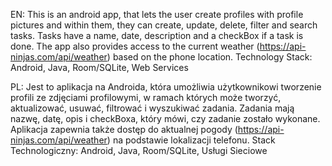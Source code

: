 EN: This is an android app, that lets the user create profiles with profile pictures and within them, they can create, update, delete, filter and search tasks.
Tasks have a name, date, description and a checkBox if a task is done. The app also provides access to the current weather (https://api-ninjas.com/api/weather) based on the phone location.
Technology Stack: Android, Java, Room/SQLite, Web Services

PL: Jest to aplikacja na Androida, która umożliwia użytkownikowi tworzenie profili ze zdjęciami profilowymi, w ramach których może tworzyć, aktualizować, usuwać, filtrować i wyszukiwać zadania.
Zadania mają nazwę, datę, opis i checkBoxa, który mówi, czy zadanie zostało wykonane. Aplikacja zapewnia także dostęp do aktualnej pogody (https://api-ninjas.com/api/weather) na podstawie lokalizacji telefonu.
Stack Technologiczny: Android, Java, Room/SQLite, Usługi Sieciowe
